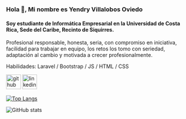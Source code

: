 ### Hola 👋, Mi nombre es Yendry Villalobos Oviedo
#### Soy estudiante de Informática Empresarial en la Universidad de Costa Rica, Sede del Caribe, Recinto de Siquirres.
Profesional responsable, honesta, seria, con compromiso en iniciativa, facilidad para trabajar en equipo, los retos los tomo con seriedad, adaptación al cambio y motivada a crecer profesionalmente.

Habilidades: Laravel / Bootstrap / JS / HTML / CSS 



[<img src='https://cdn.jsdelivr.net/npm/simple-icons@3.0.1/icons/github.svg' alt='github' height='40'>](https://github.com/Yendry-13)  [<img src='https://cdn.jsdelivr.net/npm/simple-icons@3.0.1/icons/linkedin.svg' alt='linkedin' height='40'>](https://www.linkedin.com/in/www.linkedin.com/in/yendry-villalobos-oviedo-a7b2221aa/)  

[![Top Langs](https://github-readme-stats.vercel.app/api/top-langs/?username=Yendry-13)](https://github.com/anuraghazra/github-readme-stats)

![GitHub stats](https://github-readme-stats.vercel.app/api?username=Yendry-13&show_icons=true)  

